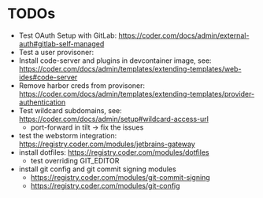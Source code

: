 TODOs
======

- Test OAuth Setup with GitLab: https://coder.com/docs/admin/external-auth#gitlab-self-managed
- Test a user provisoner: 
- Install code-server and plugins in devcontainer image, see: https://coder.com/docs/admin/templates/extending-templates/web-ides#code-server
- Remove harbor creds from provisoner: https://coder.com/docs/admin/templates/extending-templates/provider-authentication
- Test wildcard subdomains, see: https://coder.com/docs/admin/setup#wildcard-access-url
  - port-forward in tilt -> fix the issues
- test the webstorm integration: https://registry.coder.com/modules/jetbrains-gateway
- install dotfiles: https://registry.coder.com/modules/dotfiles
  - test overriding GIT_EDITOR
- install git config and git commit signing modules
  - https://registry.coder.com/modules/git-commit-signing
  - https://registry.coder.com/modules/git-config